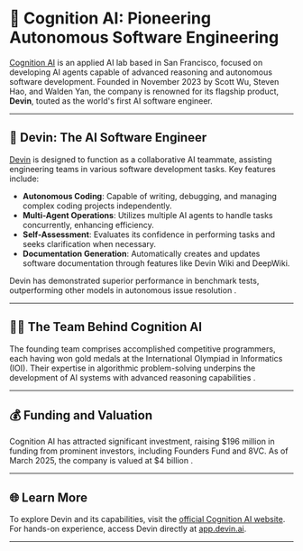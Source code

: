# 🧠 Cognition AI: Pioneering Autonomous Software Engineering

[Cognition AI](https://www.cognition.ai/) is an applied AI lab based in San Francisco, focused on developing AI agents capable of advanced reasoning and autonomous software development. Founded in November 2023 by Scott Wu, Steven Hao, and Walden Yan, the company is renowned for its flagship product, **Devin**, touted as the world's first AI software engineer.

---

## 🚀 Devin: The AI Software Engineer

[Devin](https://cognition.ai/blog/introducing-devin) is designed to function as a collaborative AI teammate, assisting engineering teams in various software development tasks. Key features include:

- **Autonomous Coding**: Capable of writing, debugging, and managing complex coding projects independently.
- **Multi-Agent Operations**: Utilizes multiple AI agents to handle tasks concurrently, enhancing efficiency.
- **Self-Assessment**: Evaluates its confidence in performing tasks and seeks clarification when necessary.
- **Documentation Generation**: Automatically creates and updates software documentation through features like Devin Wiki and DeepWiki.

Devin has demonstrated superior performance in benchmark tests, outperforming other models in autonomous issue resolution .

---

## 🧑‍💻 The Team Behind Cognition AI

The founding team comprises accomplished competitive programmers, each having won gold medals at the International Olympiad in Informatics (IOI). Their expertise in algorithmic problem-solving underpins the development of AI systems with advanced reasoning capabilities .

---

## 💰 Funding and Valuation

Cognition AI has attracted significant investment, raising $196 million in funding from prominent investors, including Founders Fund and 8VC. As of March 2025, the company is valued at $4 billion .

---

## 🌐 Learn More

To explore Devin and its capabilities, visit the [official Cognition AI website](https://www.cognition.ai/). For hands-on experience, access Devin directly at [app.devin.ai](https://app.devin.ai/).

---
